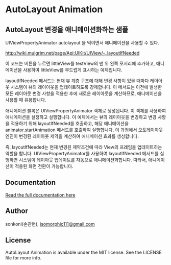 # AutoLayout Animation 

## AutoLayout 변경을 애니메이션화하는 샘플

 UIViewPropertyAnimator
autolayout 을 먹이면서 애니메이션을 사용할 수 있다.


http://wiki.mulgrim.net/page/Api:UIKit/UIView/-_layoutIfNeeded


이 코드는 버튼을 누르면 littleView를 testView의 맨 위 왼쪽 모서리에 추가하고, 애니메이션을 사용하여 littleView를 부드럽게 표시하는 예제입니다.

layoutIfNeeded 메서드는 현재 뷰 계층 구조에 대해 변경 사항이 있을 때마다 레이아웃 시스템이 뷰의 레이아웃을 업데이트하도록 강제합니다. 이 메서드는 이전에 발생한 모든 레이아웃 변경 사항을 적용한 후에 새로운 레이아웃을 계산하므로, 애니메이션을 사용할 때 유용합니다.

애니메이션 블록은 UIViewPropertyAnimator 객체로 생성됩니다. 이 객체를 사용하여 애니메이션을 설정하고 실행합니다. 이 예제에서는 뷰의 레이아웃을 변경하고 변경 사항을 적용하기 위해 layoutIfNeeded를 호출하고, 해당 애니메이션을 animator.startAnimation 메서드를 호출하여 실행합니다. 이 과정에서 오토레이아웃 엔진이 변경된 레이아웃 제약을 계산하여 애니메이션 효과를 생성합니다.

즉, layoutIfNeeded는 현재 변경된 제약조건에 따라 View의 프레임을 업데이트하는 역할을 합니다. UIViewPropertyAnimator를 사용하여 layoutIfNeeded 메서드를 실행하면 시스템이 레이아웃 업데이트를 자동으로 애니메이션화합니다. 따라서, 애니메이션이 적용된 화면 전환이 가능합니다.


## Documentation

[Read the full documentation here](http://wiki.mulgrim.net/page/Api:UIKit/UIView/-_layoutIfNeeded)

## Author

sonkoni(손관현), isomorphic111@gmail.com 

## License

AutoLayout Animation is available under the MIT license. See the LICENSE file for more info.
